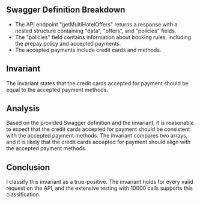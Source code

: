 ## Swagger Definition Breakdown
- The API endpoint "getMultiHotelOffers" returns a response with a nested structure containing "data", "offers", and "policies" fields.
- The "policies" field contains information about booking rules, including the prepay policy and accepted payments.
- The accepted payments include credit cards and methods.

## Invariant
The invariant states that the credit cards accepted for payment should be equal to the accepted payment methods.

## Analysis
Based on the provided Swagger definition and the invariant, it is reasonable to expect that the credit cards accepted for payment should be consistent with the accepted payment methods. The invariant compares two arrays, and it is likely that the credit cards accepted for payment should align with the accepted payment methods.

## Conclusion
I classify this invariant as a true-positive. The invariant holds for every valid request on the API, and the extensive testing with 10000 calls supports this classification.
